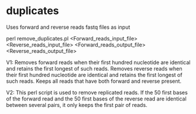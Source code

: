 # duplicates

Uses forward and reverse reads fastq files as input

perl remove_duplicates.pl <Forward_reads_input_file> <Reverse_reads_input_file> <Forward_reads_output_file> <Reverse_reads_output_file>

V1:
Removes forward reads when their first hundred nucleotide are identical and retains the first longest of such reads.
Removes reverse reads when their first hundred nucleotide are identical and retains the first longest of such reads.
Keeps all reads that have both forward and reverse present.

V2:
This perl script is used to remove replicated reads. 
If the 50 first bases of the forward read and the 50 first bases of the reverse read are identical between several pairs, it only keeps the first pair of reads.
